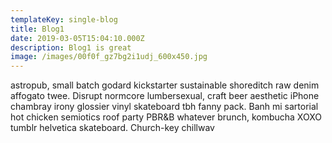 ```yaml
---
templateKey: single-blog
title: Blog1
date: 2019-03-05T15:04:10.000Z
description: Blog1 is great
image: /images/00f0f_gz7bg2i1udj_600x450.jpg
---
```

astropub, small batch godard kickstarter sustainable shoreditch raw denim affogato twee. Disrupt normcore lumbersexual, craft beer aesthetic iPhone chambray irony glossier vinyl skateboard tbh fanny pack. Banh mi sartorial hot chicken semiotics roof party PBR&B whatever brunch, kombucha XOXO tumblr helvetica skateboard. Church-key chillwav
